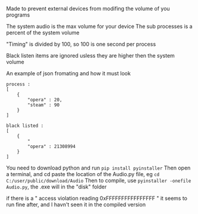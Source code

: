 Made to prevent external devices from modifing the volume of you programs

The system audio is the max volume for your device
The sub processes is a percent of the system volume

"Timing" is divided by 100, so 100 is one second per process

Black listen items are ignored usless they are higher then the system volume

An example of json fromating and how it must look
```
process :
[
    {
        "opera" : 20,
        "steam" : 90
    }
]

black listed :
[
    {
        "
        "opera" : 21308994
    }
]
```

You need to download python and run ` pip install pyinstaller `
Then open a terminal, and cd paste the location of the Audio.py file, eg
` cd C:/user/public/download/Audio `
Then to compile, use ` pyinstaller -onefile Audio.py `, the .exe will in the "disk" folder

if there is a " access violation reading 0xFFFFFFFFFFFFFFFF " it seems to run fine after,
and I havn't seen it in the compiled version